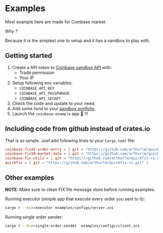 # Examples

Most example here are made for Coinbase market.

_Why ?_

Because it is the simplest one to setup and it has a sandbox to play with.

## Getting started

1. Create a API token to [Coinbase sandbox API](https://public.sandbox.exchange.coinbase.com/profile/api) with:
   - Trade permission
   - Your IP
2. Setup following env variables:
   - `COINBASE_API_KEY`
   - `COINBASE_API_PASSPHRASE`
   - `COINBASE_API_SECRET`
3. Check the code and update to your need.
4. Add some fund to your [sandbox portfolio](https://public.sandbox.exchange.coinbase.com/portfolios).
5. Launch the `coinbase-example` app 🚀 !!!

## Including code from github instead of crates.io

That is so simple. Just add following lines to your `Cargo.toml` file:

```toml
coinbase-fix42-order-entry = { git = "https://github.com/arthurlm/quickfix-rs.git" }
coinbase-fix50-market-data = { git = "https://github.com/arthurlm/quickfix-rs.git" }
coinbase-fix-utils = { git = "https://github.com/arthurlm/quickfix-rs.git" }
quickfix = { git = "https://github.com/arthurlm/quickfix-rs.git" }
```

## Other examples

**NOTE**: Make sure to clean FIX file message store before running examples.

Running executor (simple app that execute every order you sent to it):

```sh
cargo r --bin=executor examples/configs/server.ini
```

Running single order sender:

```sh
cargo r --bin=single-order-sender  examples/configs/client.ini
```
